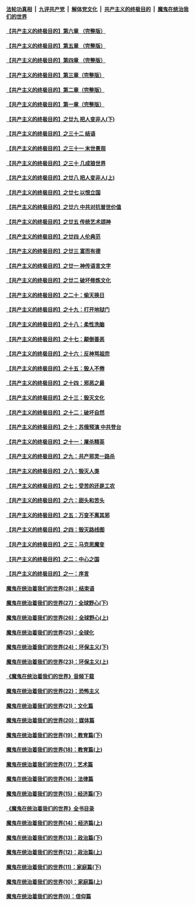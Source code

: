 

####  [法轮功真相](../../../../basic/blob/master/README.md?t=04260701) &nbsp;|&nbsp; [九评共产党](../../../../9ping.md/blob/master/README.md?t=04260701) &nbsp;|&nbsp; [解体党文化](../../../../jtdwh.md/blob/master/README.md?t=04260701)  &nbsp;|&nbsp; [共产主义的终极目的](../../../../gczydzjmd.md/blob/master/README.md?t=04260701) &nbsp;|&nbsp; [魔鬼在统治我们的世界](../../../../mgztzwmdsj.md/blob/master/README.md?t=04260701) 

#### [【共产主义的终极目的】第六章 （完整版）](../pages/nsc422/n11428913.md?t=04260701) 

#### [【共产主义的终极目的】第五章 （完整版）](../pages/nsc422/n11428912.md?t=04260701) 

#### [【共产主义的终极目的】第四章 （完整版）](../pages/nsc422/n11428907.md?t=04260701) 

#### [【共产主义的终极目的】第三章（完整版）](../pages/nsc422/n11428848.md?t=04260701) 

#### [【共产主义的终极目的】第二章（完整版）](../pages/nsc422/n11428831.md?t=04260701) 

#### [【共产主义的终极目的】第一章（完整版）](../pages/nsc422/n11417651.md?t=04260701) 

#### [【共产主义的终极目的】之廿九 把人变非人(下)](../pages/nsc422/n11344140.md?t=04260701) 

#### [【共产主义的终极目的】之三十二 结语](../pages/nsc422/n11360535.md?t=04260701) 

#### [【共产主义的终极目的】之三十一 末世景观](../pages/nsc422/n11351129.md?t=04260701) 

#### [【共产主义的终极目的】之三十 几成狼世界](../pages/nsc422/n11348280.md?t=04260701) 

#### [【共产主义的终极目的】之廿八 把人变非人(上)](../pages/nsc422/n11340492.md?t=04260701) 

#### [【共产主义的终极目的】之廿七 以恨立国](../pages/nsc422/n11336944.md?t=04260701) 

#### [【共产主义的终极目的】之廿六 中共对抗普世价值](../pages/nsc422/n11324785.md?t=04260701) 

#### [【共产主义的终极目的】之廿五 传统艺术颂神](../pages/nsc422/n11296396.md?t=04260701) 

#### [【共产主义的终极目的】之廿四 人伦典范](../pages/nsc422/n11296397.md?t=04260701) 

#### [【共产主义的终极目的】之廿三 富而有德](../pages/nsc422/n11283598.md?t=04260701) 

#### [【共产主义的终极目的】之廿一 神传语言文字](../pages/nsc422/n11263265.md?t=04260701) 

#### [【共产主义的终极目的】之廿二 破坏修炼文化](../pages/nsc422/n11245728.md?t=04260701) 

#### [【共产主义的终极目的】之二十：偷天换日](../pages/nsc422/n11238846.md?t=04260701) 

#### [【共产主义的终极目的】之十九：打开地狱门](../pages/nsc422/n11206376.md?t=04260701) 

#### [【共产主义的终极目的】之十八：柔性洗脑](../pages/nsc422/n11199994.md?t=04260701) 

#### [【共产主义的终极目的】之十七：颠倒善恶](../pages/nsc422/n11179782.md?t=04260701) 

#### [【共产主义的终极目的】之十六：反神骂祖宗](../pages/nsc422/n11166798.md?t=04260701) 

#### [【共产主义的终极目的】之十五：毁人不倦](../pages/nsc422/n11166792.md?t=04260701) 

#### [【共产主义的终极目的】之十四：邪恶之最](../pages/nsc422/n11150249.md?t=04260701) 

#### [【共产主义的终极目的】之十三：毁灭文化](../pages/nsc422/n11135227.md?t=04260701) 

#### [【共产主义的终极目的】之十二：破坏自然](../pages/nsc422/n11135214.md?t=04260701) 

#### [【共产主义的终极目的】之十：苏俄预演 中共登台](../pages/nsc422/n11118424.md?t=04260701) 

#### [【共产主义的终极目的】之十一：屠杀精英](../pages/nsc422/n11118442.md?t=04260701) 

#### [【共产主义的终极目的】之九：共产邪灵一路杀](../pages/nsc422/n11114139.md?t=04260701) 

#### [【共产主义的终极目的】之八：毁灭人类](../pages/nsc422/n11108503.md?t=04260701) 

#### [【共产主义的终极目的】之七：受苦的还是工农](../pages/nsc422/n11101809.md?t=04260701) 

#### [【共产主义的终极目的】之六：甜头和苦头](../pages/nsc422/n11096971.md?t=04260701) 

#### [【共产主义的终极目的】之五：万变不离其邪](../pages/nsc422/n11091285.md?t=04260701) 

#### [【共产主义的终极目的】之四：毁灭路线图](../pages/nsc422/n11086284.md?t=04260701) 

#### [【共产主义的终极目的】之三：马克思魔变](../pages/nsc422/n11061941.md?t=04260701) 

#### [【共产主义的终极目的】之二：中心之国](../pages/nsc422/n11047728.md?t=04260701) 

#### [【共产主义的终极目的】之一：序言](../pages/nsc422/n11086077.md?t=04260701) 

#### [魔鬼在统治着我们的世界(28)：结束语](../pages/nsc422/n10936246.md?t=04260701) 

#### [魔鬼在统治着我们的世界(27)：全球野心(下)](../pages/nsc422/n10928319.md?t=04260701) 

#### [魔鬼在统治着我们的世界(26)：全球野心(上)](../pages/nsc422/n10900318.md?t=04260701) 

#### [魔鬼在统治着我们的世界(25)：全球化](../pages/nsc422/n10788205.md?t=04260701) 

#### [魔鬼在统治着我们的世界(24)：环保主义(下)](../pages/nsc422/n10695307.md?t=04260701) 

#### [魔鬼在统治着我们的世界(23)：环保主义(上)](../pages/nsc422/n10688613.md?t=04260701) 

#### [《魔鬼在统治着我们的世界》音频下载](../pages/nsc422/n10635553.md?t=04260701) 

#### [魔鬼在统治着我们的世界(22)：恐怖主义](../pages/nsc422/n10614727.md?t=04260701) 

#### [魔鬼在统治着我们的世界(21)：文化篇](../pages/nsc422/n10597706.md?t=04260701) 

#### [魔鬼在统治着我们的世界(20)：媒体篇](../pages/nsc422/n10586579.md?t=04260701) 

#### [魔鬼在统治着我们的世界(19)：教育篇(下)](../pages/nsc422/n10564808.md?t=04260701) 

#### [魔鬼在统治着我们的世界(18)：教育篇(上)](../pages/nsc422/n10526970.md?t=04260701) 

#### [魔鬼在统治着我们的世界(17)：艺术篇](../pages/nsc422/n10499093.md?t=04260701) 

#### [魔鬼在统治着我们的世界(16)：法律篇](../pages/nsc422/n10485969.md?t=04260701) 

#### [魔鬼在统治着我们的世界(15)：经济篇(下)](../pages/nsc422/n10469975.md?t=04260701) 

#### [《魔鬼在统治着我们的世界》全书目录](../pages/nsc422/n10464261.md?t=04260701) 

#### [魔鬼在统治着我们的世界(14)：经济篇(上)](../pages/nsc422/n10457370.md?t=04260701) 

#### [魔鬼在统治着我们的世界(13)：政治篇(下)](../pages/nsc422/n10448270.md?t=04260701) 

#### [魔鬼在统治着我们的世界(12)：政治篇(上)](../pages/nsc422/n10444576.md?t=04260701) 

#### [魔鬼在统治着我们的世界(11)：家庭篇(下)](../pages/nsc422/n10440961.md?t=04260701) 

#### [魔鬼在统治着我们的世界(10)：家庭篇(上)](../pages/nsc422/n10435448.md?t=04260701) 

#### [魔鬼在统治着我们的世界(9)：信仰篇](../pages/nsc422/n10432159.md?t=04260701) 

